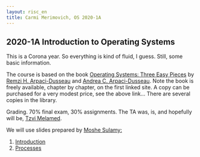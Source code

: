 ```yaml
---
layout: risc_en
title: Carmi Merimovich, OS 2020-1A
---
```

## 2020-1A Introduction to Operating Systems

This is a Corona year.
So everything is kind of fluid, I guess.
Still, some basic information.

The course is based on the book
	[Operating Systems: Three Easy Pieces](http://pages.cs.wisc.edu/~remzi/OSTEP/) by 
	[Remzi H. Arpaci-Dusseau](http://pages.cs.wisc.edu/~remzi/) and
	[Andrea C. Arpaci-Dusseau](http://pages.cs.wisc.edu/~dusseau/).
Note the book is freely available, chapter by chapter,
	on the first linked site.
A copy can be purchased for a very modest price,
	see the above link...
There are several copies in the library.


Grading. 70% final exam, 30% assignments.
The TA was, is, and hopefully will be,
	[Tzvi Melamed](http://tzvimelamed.com/lab/).

We will use slides prepared by
	[Moshe Sulamy:](https://www.cs.mta.ac.il/staff/Moshe/mePublished_year_en.html)
	
	
1. [Introduction](01_intro.pdf)
1. [Processes](02_processes.pdf)
